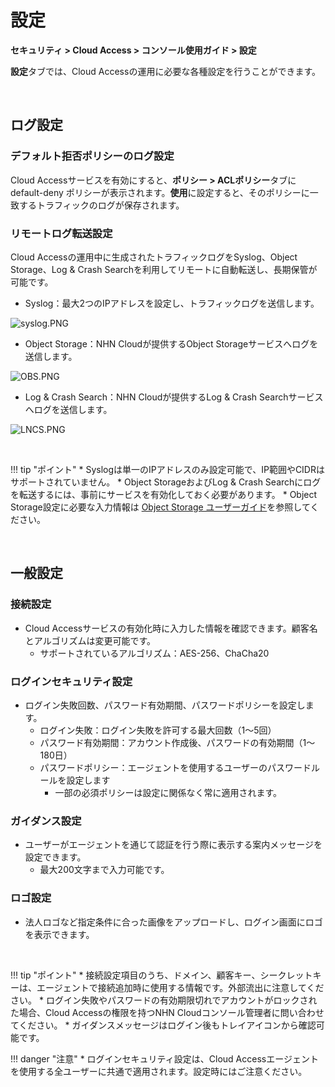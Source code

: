 # 設定

**セキュリティ > Cloud Access > コンソール使用ガイド > 設定**

**設定**タブでは、Cloud Accessの運用に必要な各種設定を行うことができます。

<br>

## ログ設定

### デフォルト拒否ポリシーのログ設定

Cloud Accessサービスを有効にすると、**ポリシー > ACLポリシー**タブに default-deny ポリシーが表示されます。**使用**に設定すると、そのポリシーに一致するトラフィックのログが保存されます。

### リモートログ転送設定

Cloud Accessの運用中に生成されたトラフィックログをSyslog、Object Storage、Log & Crash Searchを利用してリモートに自動転送し、長期保管が可能です。

* Syslog：最大2つのIPアドレスを設定し、トラフィックログを送信します。

![syslog.PNG](https://kr1-api-object-storage.nhncloudservice.com/v1/AUTH_2acdfabf4efe4efc8a04c00b348110c9/cdn_origin/prod_cloud_access/2025.06.24/syslog.png)

* Object Storage：NHN Cloudが提供するObject Storageサービスへログを送信します。

![OBS.PNG](https://kr1-api-object-storage.nhncloudservice.com/v1/AUTH_2acdfabf4efe4efc8a04c00b348110c9/cdn_origin/prod_cloud_access/2025.06.24/OBS.png)

* Log & Crash Search：NHN Cloudが提供するLog & Crash Searchサービスへログを送信します。

![LNCS.PNG](https://kr1-api-object-storage.nhncloudservice.com/v1/AUTH_2acdfabf4efe4efc8a04c00b348110c9/cdn_origin/prod_cloud_access/2025.06.24/LNCS.png)

<br>

!!! tip "ポイント"
    * Syslogは単一のIPアドレスのみ設定可能で、IP範囲やCIDRはサポートされていません。
    *  Object StorageおよびLog & Crash Searchにログを転送するには、事前にサービスを有効化しておく必要があります。
    * Object Storage設定に必要な入力情報は [Object Storage ユーザーガイド](https://docs.nhncloud.com/ja/Storage/Object%20Storage/ja/s3-api-guide/#aws-sdk)を参照してください。

<br>

## 一般設定

### 接続設定

* Cloud Accessサービスの有効化時に入力した情報を確認できます。顧客名とアルゴリズムは変更可能です。
    * サポートされているアルゴリズム：AES-256、ChaCha20

### ログインセキュリティ設定

* ログイン失敗回数、パスワード有効期間、パスワードポリシーを設定します。
    * ログイン失敗：ログイン失敗を許可する最大回数（1～5回）
    * パスワード有効期間：アカウント作成後、パスワードの有効期間（1～180日）
    * パスワードポリシー：エージェントを使用するユーザーのパスワードルールを設定します
        * 一部の必須ポリシーは設定に関係なく常に適用されます。

### ガイダンス設定

* ユーザーがエージェントを通じて認証を行う際に表示する案内メッセージを設定できます。
    * 最大200文字まで入力可能です。

### ロゴ設定

* 法人ロゴなど指定条件に合った画像をアップロードし、ログイン画面にロゴを表示できます。

<br>

!!! tip "ポイント"
    * 接続設定項目のうち、ドメイン、顧客キー、シークレットキーは、エージェントで接続追加時に使用する情報です。外部流出に注意してください。
    * ログイン失敗やパスワードの有効期限切れでアカウントがロックされた場合、Cloud Accessの権限を持つNHN Cloudコンソール管理者に問い合わせてください。
    * ガイダンスメッセージはログイン後もトレイアイコンから確認可能です。

!!! danger "注意"
    * ログインセキュリティ設定は、Cloud Accessエージェントを使用する全ユーザーに共通で適用されます。設定時にはご注意ください。

